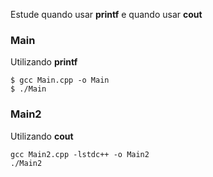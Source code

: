 Estude quando usar **printf** e quando usar **cout**  

### Main
Utilizando **printf**  

`$ gcc Main.cpp -o Main`  
`$ ./Main`  

### Main2
Utilizando **cout**  

`gcc Main2.cpp -lstdc++ -o Main2`  
`./Main2`
